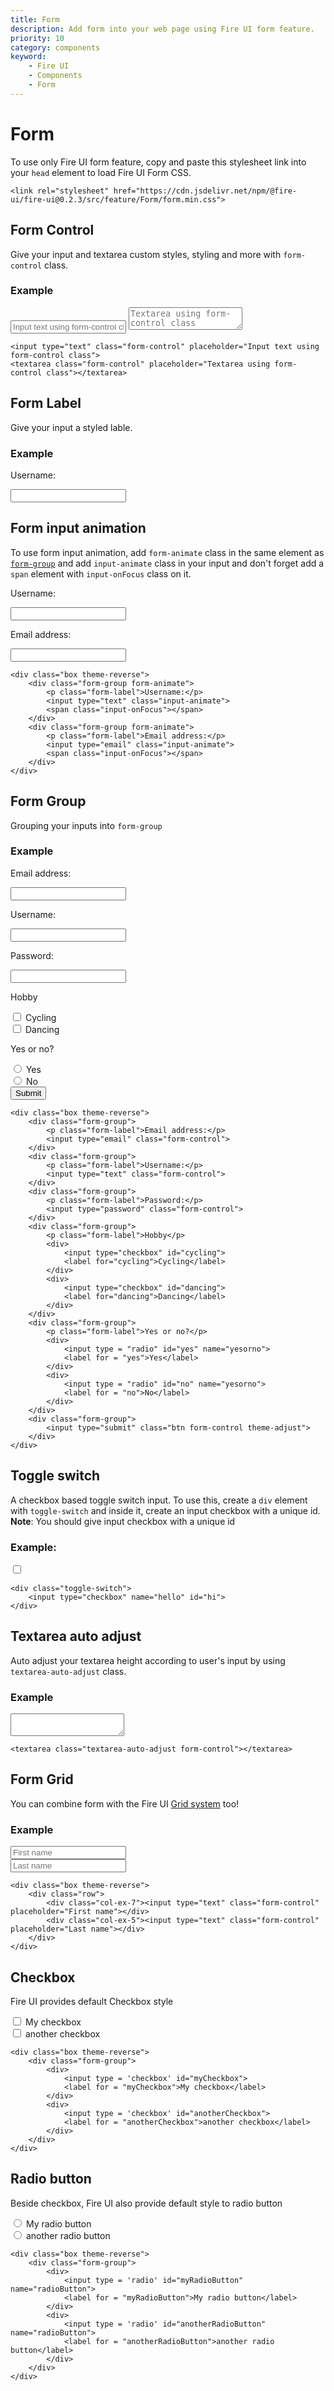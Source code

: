 ```yaml
---
title: Form
description: Add form into your web page using Fire UI form feature.
priority: 10
category: components
keyword: 
    - Fire UI
    - Components
    - Form
---
```


# Form
To use only Fire UI form feature, copy and paste this stylesheet link into your `head` element to load Fire UI Form CSS.
```
<link rel="stylesheet" href="https://cdn.jsdelivr.net/npm/@fire-ui/fire-ui@0.2.3/src/feature/Form/form.min.css">
```

<div class="division">

## Form Control
Give your input and textarea custom styles, styling and more with `form-control` class.
### Example
<input type="text" class="form-control" placeholder="Input text using form-control class">
<textarea class="form-control" placeholder="Textarea using form-control class"></textarea>

```
<input type="text" class="form-control" placeholder="Input text using form-control class">
<textarea class="form-control" placeholder="Textarea using form-control class"></textarea>
```
</div>
<div class="division">

## Form Label
Give your input a styled lable.
### Example
<div class="box">
    <p class="form-label">Username:</p>
    <input type="text" class="form-control">
</div>

</div>
<div class="division">

## Form input animation
To use form input animation, add `form-animate` class in the same element as [`form-group`](#form-group) and add `input-animate` class in your input and don't forget add a `span` element with `input-onFocus` class on it.
<div class="box theme-reverse">
    <div class="form-group form-animate">
        <p class="form-label">Username:</p>
        <input type="text" class="input-animate">
        <span class="input-onFocus"></span>
    </div>
    <div class="form-group form-animate">
        <p class="form-label">Email address:</p>
        <input type="email" class="input-animate">
        <span class="input-onFocus"></span>
    </div>
</div>

```
<div class="box theme-reverse">
    <div class="form-group form-animate">
        <p class="form-label">Username:</p>
        <input type="text" class="input-animate">
        <span class="input-onFocus"></span>
    </div>
    <div class="form-group form-animate">
        <p class="form-label">Email address:</p>
        <input type="email" class="input-animate">
        <span class="input-onFocus"></span>
    </div>
</div>
```

</div>
<div class="division">

## Form Group
Grouping your inputs into `form-group`
### Example
<div class="box theme-reverse">
    <div class="form-group">
        <p class="form-label">Email address:</p>
        <input type="email" class="form-control">
    </div>
    <div class="form-group">
        <p class="form-label">Username:</p>
        <input type="text" class="form-control">
    </div>
    <div class="form-group">
        <p class="form-label">Password:</p>
        <input type="password" class="form-control">
    </div>
    <div class="form-group">
        <p class="form-label">Hobby</p>
        <div>
            <input type="checkbox" id="cycling">
            <label for="cycling">Cycling</label>
        </div>
        <div>
            <input type="checkbox" id="dancing">
            <label for="dancing">Dancing</label>
        </div>
    </div>
    <div class="form-group">
        <p class="form-label">Yes or no?</p>
        <div>
            <input type = "radio" id="yes" name="yesorno">
            <label for = "yes">Yes</label>
        </div>
        <div>
            <input type = "radio" id="no" name="yesorno">
            <label for = "no">No</label>
        </div>
    </div>
    <div class="form-group">
        <input type="submit" class="btn form-control theme-adjust">
    </div>
</div>

```
<div class="box theme-reverse">
    <div class="form-group">
        <p class="form-label">Email address:</p>
        <input type="email" class="form-control">
    </div>
    <div class="form-group">
        <p class="form-label">Username:</p>
        <input type="text" class="form-control">
    </div>
    <div class="form-group">
        <p class="form-label">Password:</p>
        <input type="password" class="form-control">
    </div>
    <div class="form-group">
        <p class="form-label">Hobby</p>
        <div>
            <input type="checkbox" id="cycling">
            <label for="cycling">Cycling</label>
        </div>
        <div>
            <input type="checkbox" id="dancing">
            <label for="dancing">Dancing</label>
        </div>
    </div>
    <div class="form-group">
        <p class="form-label">Yes or no?</p>
        <div>
            <input type = "radio" id="yes" name="yesorno">
            <label for = "yes">Yes</label>
        </div>
        <div>
            <input type = "radio" id="no" name="yesorno">
            <label for = "no">No</label>
        </div>
    </div>
    <div class="form-group">
        <input type="submit" class="btn form-control theme-adjust">
    </div>
</div>
```

</div>
<div class="division">

## Toggle switch
A checkbox based toggle switch input. To use this, create a `div` element with `toggle-switch` and inside it, create an input checkbox with a unique id. **Note**: You should give input checkbox with a unique id

### Example:
<div class="toggle-switch">
    <input type="checkbox" name="hello" id="hi">
</div>

```
<div class="toggle-switch">
    <input type="checkbox" name="hello" id="hi">
</div>
```


</div>
<div class="division">

## Textarea auto adjust

Auto adjust your textarea height according to user's input by using `textarea-auto-adjust` class.
### Example
<textarea class="textarea-auto-adjust form-control"></textarea>

```
<textarea class="textarea-auto-adjust form-control"></textarea>
```

</div>
<div class="division">

## Form Grid
You can combine form with the Fire UI <a href="./grid" class="link">Grid system</a> too!
### Example
<div class="box theme-reverse">
    <div class="row">
        <div class="col-ex-7"><input type="text" class="form-control" placeholder="First name"></div>
        <div class="col-ex-5"><input type="text" class="form-control" placeholder="Last name"></div>
    </div>
</div>

```
<div class="box theme-reverse">
    <div class="row">
        <div class="col-ex-7"><input type="text" class="form-control" placeholder="First name"></div>
        <div class="col-ex-5"><input type="text" class="form-control" placeholder="Last name"></div>
    </div>
</div>
```

</div>
<div class="division">

## Checkbox
Fire UI provides default Checkbox style

<div class="box theme-reverse">
    <div class="form-group">
        <div>
            <input type = 'checkbox' id="myCheckbox">
            <label for = "myCheckbox">My checkbox</label>
        </div>
        <div>
            <input type = 'checkbox' id="anotherCheckbox">
            <label for = "anotherCheckbox">another checkbox</label>
        </div>
    </div>
</div>

```
<div class="box theme-reverse">
    <div class="form-group">
        <div>
            <input type = 'checkbox' id="myCheckbox">
            <label for = "myCheckbox">My checkbox</label>
        </div>
        <div>
            <input type = 'checkbox' id="anotherCheckbox">
            <label for = "anotherCheckbox">another checkbox</label>
        </div>
    </div>
</div>
```

</div>
<div class="division">

## Radio button
Beside checkbox, Fire UI also provide default style to radio button
<div class="box theme-reverse">
    <div class="form-group">
        <div>
            <input type = 'radio' id="myRadioButton" name="radioButton">
            <label for = "myRadioButton">My radio button</label>
        </div>
        <div>
            <input type = 'radio' id="anotherRadioButton" name="radioButton">
            <label for = "anotherRadioButton">another radio button</label>
        </div>
    </div>
</div>

```
<div class="box theme-reverse">
    <div class="form-group">
        <div>
            <input type = 'radio' id="myRadioButton" name="radioButton">
            <label for = "myRadioButton">My radio button</label>
        </div>
        <div>
            <input type = 'radio' id="anotherRadioButton" name="radioButton">
            <label for = "anotherRadioButton">another radio button</label>
        </div>
    </div>
</div>
```

</div>